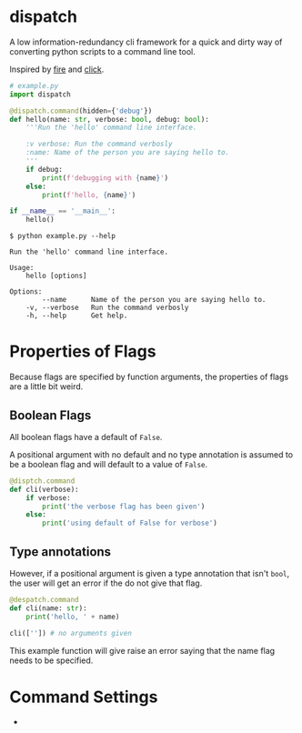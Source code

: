 # dispatch

A low information-redundancy cli framework for a quick and dirty way of converting python scripts to a command line tool.

Inspired by [fire](https://github.com/google/python-fire) and [click](https://click.palletsprojects.com/).

[docs.python]: # (cat example.py)
```python
# example.py
import dispatch

@dispatch.command(hidden={'debug'})
def hello(name: str, verbose: bool, debug: bool):
    '''Run the 'hello' command line interface.

    :v verbose: Run the command verbosly
    :name: Name of the person you are saying hello to.
    '''
    if debug:
        print(f'debugging with {name}')
    else:
        print(f'hello, {name}')

if __name__ == '__main__':
    hello()
```

```
$ python example.py --help
```

[docs]: # (python example.py --help)
```
Run the 'hello' command line interface.

Usage:
    hello [options]

Options:
        --name      Name of the person you are saying hello to.
    -v, --verbose   Run the command verbosly
    -h, --help      Get help.
```

Properties of Flags
===================
Because flags are specified by function arguments, the properties of flags are a little bit weird.

Boolean Flags
-------------
All boolean flags have a default of `False`.

A positional argument with no default and no type annotation is assumed to be a boolean flag and will default to a value of `False`.
```python
@disptch.command
def cli(verbose):
    if verbose:
        print('the verbose flag has been given')
    else:
        print('using default of False for verbose')
```

Type annotations
----------------
However, if a positional argument is given a type annotation that isn't `bool`, the user will get an error if the do not give that flag.
```python
@despatch.command
def cli(name: str):
    print('hello, ' + name)

cli(['']) # no arguments given
```
This example function will give raise an error saying that the name flag needs to be specified.

Command Settings
================
-